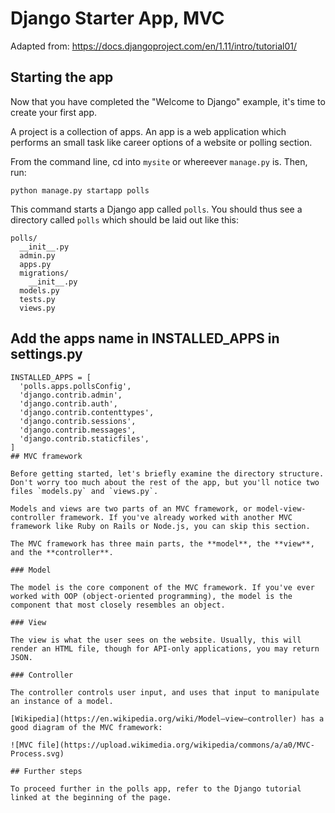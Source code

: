 # Django Starter App, MVC
Adapted from: https://docs.djangoproject.com/en/1.11/intro/tutorial01/

## Starting the app

Now that you have completed the "Welcome to Django" example, it's time to create your first app.

A project is a collection of apps. An app is a web application which performs an small task like career options of a website or polling section.

From the command line, cd into `mysite` or whereever `manage.py` is. Then, run:

```
python manage.py startapp polls
```

This command starts a Django app called `polls`. You should thus see a directory called `polls` which should be laid out like this:

```
polls/
  __init__.py
  admin.py
  apps.py
  migrations/
    __init__.py
  models.py
  tests.py
  views.py
```

## Add the apps name in INSTALLED_APPS in settings.py
  ```
  INSTALLED_APPS = [
    'polls.apps.pollsConfig',
    'django.contrib.admin',
    'django.contrib.auth',
    'django.contrib.contenttypes',
    'django.contrib.sessions',
    'django.contrib.messages',
    'django.contrib.staticfiles',
]
## MVC framework

Before getting started, let's briefly examine the directory structure. Don't worry too much about the rest of the app, but you'll notice two files `models.py` and `views.py`.

Models and views are two parts of an MVC framework, or model-view-controller framework. If you've already worked with another MVC framework like Ruby on Rails or Node.js, you can skip this section.

The MVC framework has three main parts, the **model**, the **view**, and the **controller**. 

### Model

The model is the core component of the MVC framework. If you've ever worked with OOP (object-oriented programming), the model is the component that most closely resembles an object.

### View

The view is what the user sees on the website. Usually, this will render an HTML file, though for API-only applications, you may return JSON.

### Controller

The controller controls user input, and uses that input to manipulate an instance of a model.

[Wikipedia](https://en.wikipedia.org/wiki/Model–view–controller) has a good diagram of the MVC framework:

![MVC file](https://upload.wikimedia.org/wikipedia/commons/a/a0/MVC-Process.svg)

## Further steps

To proceed further in the polls app, refer to the Django tutorial linked at the beginning of the page.
